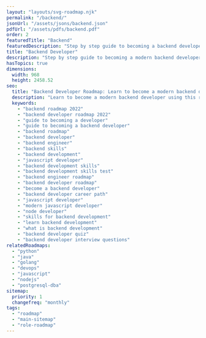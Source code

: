 ```yaml
---
layout: "layouts/svg-roadmap.njk"
permalink: "/backend/"
jsonUrl: "/assets/jsons/backend.json"
pdfUrl: "/assets/pdfs/backend.pdf"
order: 2
featuredTitle: "Backend"
featuredDescription: "Step by step guide to becoming a backend developer in 2022"
title: "Backend Developer"
description: "Step by step guide to becoming a modern backend developer in 2022"
hasTopics: true
dimensions:
  width: 968
  height: 2458.52
seo:
  title: "Backend Developer Roadmap: Learn to become a modern backend developer"
  description: "Learn to become a modern backend developer using this roadmap. Community driven, articles, resources, guides, interview questions, quizzes for modern backend development."
  keywords:
    - "backend roadmap 2022"
    - "backend developer roadmap 2022"
    - "guide to becoming a developer"
    - "guide to becoming a backend developer"
    - "backend roadmap"
    - "backend developer"
    - "backend engineer"
    - "backend skills"
    - "backend development"
    - "javascript developer"
    - "backend development skills"
    - "backend development skills test"
    - "backend engineer roadmap"
    - "backend developer roadmap"
    - "become a backend developer"
    - "backend developer career path"
    - "javascript developer"
    - "modern javascript developer"
    - "node developer"
    - "skills for backend development"
    - "learn backend development"
    - "what is backend development"
    - "backend developer quiz"
    - "backend developer interview questions"
relatedRoadmaps:
  - "python"
  - "java"
  - "golang"
  - "devops"
  - "javascript"
  - "nodejs"
  - "postgresql-dba"
sitemap:
  priority: 1
  changefreq: "monthly"
tags:
  - "roadmap"
  - "main-sitemap"
  - "role-roadmap"
---
```


